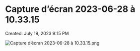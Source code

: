 # Capture d’écran 2023-06-28 à 10.33.15

Created: July 19, 2023 9:15 PM

![Capture d’écran 2023-06-28 à 10.33.15.png](Capture%20d%E2%80%99e%CC%81cran%202023-06-28%20a%CC%80%2010%2033%2015%207a7778c01c3641a48cf766dd228bcd29/Capture_decran_2023-06-28_a_10.33.15.png)